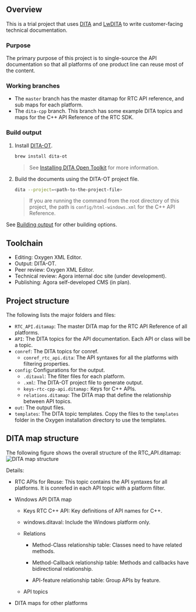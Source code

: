 ## Overview

This is a trial project that uses [DITA](https://en.wikipedia.org/wiki/Darwin_Information_Typing_Architecture) and [LwDITA](http://docs.oasis-open.org/dita/LwDITA/v1.0/cnprd01/LwDITA-v1.0-cnprd01.html) to write customer-facing technical documentation.

### Purpose

The primary purpose of this project is to single-source the API documentation so that all platforms of one product line can reuse most of the content.

### Working branches

- The `master` branch has the master ditamap for RTC API reference, and sub maps for each platform.
- The `dita-cpp` branch. This branch has some example DITA topics and maps for the C++ API Reference of the RTC SDK.

### Build output

1. Install [DITA-OT](https://www.dita-ot.org/dev/index.html).
   ```bash
   brew install dita-ot
   ```
   > See [Installing DITA Open Toolkit](https://www.dita-ot.org/dev/topics/installing-client.html) for more information.
2. Build the documents using the DITA-OT project file.
   ```bash
   dita --project=<path-to-the-project-file>
   ```
   > If you are running the command from the root directory of this project, the path is `config/html-windows.xml` for the C++ API Reference.

See [Building output](https://www.dita-ot.org/dev/topics/building-output.html) for other building options.

## Toolchain

- Editing: Oxygen XML Editor.
- Output: DITA-OT.
- Peer review: Oxygen XML Editor.
- Technical review: Agora internal doc site (under development).
- Publishing: Agora self-developed CMS (in plan).

## Project structure

The following lists the major folders and files:

- `RTC_API.ditamap`: The master DITA map for the RTC API Reference of all platforms.
- `API`: The DITA topics for the API documentation. Each API or class will be a topic.
- `conref`: The DITA topics for conref.
  - `conref_rtc_api.dita`: The API syntaxes for all the platforms with filtering properties.
- `config`: Configurations for the output.
  - `.ditaval`: The filter files for each platform.
  - `.xml`: The DITA-OT project file to generate output.
  - `keys-rtc-cpp-api.ditamap:` Keys for C++ APIs.
  - `relations.ditamap`: The DITA map that define the relationship between API topics.
- `out`: The output files.
- `templates`: The DITA topic templates. Copy the files to the `templates` folder in the Oxygen installation directory to use the templates.

## DITA map structure

The following figure shows the overall structure of the RTC_API.ditamap:
![DITA map structure](https://web-cdn.agora.io/docs-files/1608626365393)

Details:

- RTC APIs for Reuse: This topic contains the API syntaxes for all platforms. It is conrefed in each API topic with a platform filter.

- Windows API DITA map

  - Keys RTC C++ API: Key definitions of API names for C++.

  - windows.ditaval: Include the Windows platform only.

  - Relations

    - Method-Class relationship table: Classes need to have related methods.

    - Method-Callback relationship table: Methods and callbacks have bidirectional relationship.

    - API-feature relationship table: Group APIs by feature.

  - API topics

- DITA maps for other platforms
